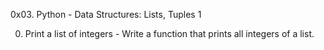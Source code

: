 0x03. Python - Data Structures: Lists, Tuples 1

0. Print a list of integers - Write a function that prints all integers of a list.
